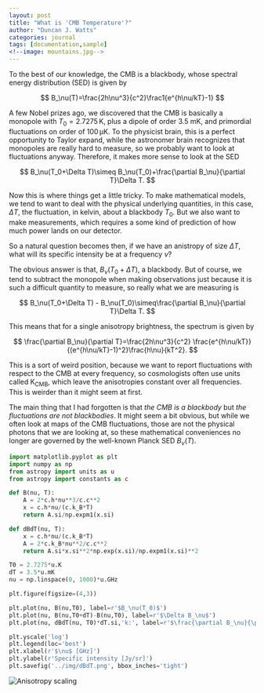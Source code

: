 ```yaml
---
layout: post
title: "What is 'CMB Temperature'?"
author: "Duncan J. Watts"
categories: journal
tags: [documentation,sample]
<!--image: mountains.jpg-->
---
```


To the best of our knowledge, the CMB is a blackbody, whose spectral energy distribution (SED) is given by

$$ B_\nu(T)=\frac{2h\nu^3}{c^2}\frac1{e^{h\nu/kT}-1} $$

A few Nobel prizes ago, we discovered that the CMB is basically a monopole with $T_0=2.7275\,\mathrm K$, plus a dipole of order 3.5 mK, and primordial fluctuations on order of $100\,\mathrm{\mu K}$. To the physicist brain, this is a perfect opportunity to Taylor expand, while the astronomer brain recognizes that monopoles are really hard to measure, so we probably want to look at fluctuations anyway. Therefore, it makes more sense to look at the SED 

$$ B_\nu(T_0+\Delta T)\simeq B_\nu(T_0)+\frac{\partial B_\nu}{\partial T}\Delta T. $$

Now this is where things get a little tricky. To make mathematical models, we tend to want to deal with the physical underlying quantities, in this case, $\Delta T$, the fluctuation, in kelvin, about a blackbody $T_0$. But we also want to make measurements, which requires a some kind of prediction of how much power lands on our detector.

So a natural question becomes then, if we have an anistropy of size $\Delta T$, what will its specific intensity be at a frequency $\nu$?

The obvious answer is that, $B_\nu(T_0+\Delta T)$, a blackbody. But of course, we tend to subtract the monopole when making observations just because it is such a difficult quantity to measure, so really what we are measuring is

$$ B_\nu(T_0+\Delta T) - B_\nu(T_0)\simeq\frac{\partial B_\nu}{\partial T}\Delta T. $$

This means that for a single anisotropy brightness, the spectrum is given by

$$
\frac{\partial B_\nu}{\partial T}=\frac{2h\nu^3}{c^2}
\frac{e^{h\nu/kT}}{(e^{h\nu/kT}-1)^2}\frac{h\nu}{kT^2}.
$$

This is a sort of weird position, because we want to report fluctuations with respect to the CMB at every frequency, so cosmologists often use units called $\mathrm{K_{CMB}}$, which leave the anisotropies constant over all frequencies. This is weirder than it might seem at first.

The main thing that I had forgotten is that *the CMB is a blackbody* but *the fluctuations are not blackbodies*. It might seem a bit obvious, but while we often look at maps of the CMB fluctuations, those are not the physical photons that we are looking at, so these mathematical conveniences no longer are governed by the well-known Planck SED $B_\nu(T)$.

```python
import matplotlib.pyplot as plt
import numpy as np
from astropy import units as u
from astropy import constants as c

def B(nu, T):
    A = 2*c.h*nu**3/c.c**2
    x = c.h*nu/(c.k_B*T)
    return A.si/np.expm1(x.si)

def dBdT(nu, T):
    x = c.h*nu/(c.k_B*T)
    A = 2*c.k_B*nu**2/c.c**2
    return A.si*x.si**2*np.exp(x.si)/np.expm1(x.si)**2

T0 = 2.7275*u.K
dT = 3.5*u.mK
nu = np.linspace(0, 1000)*u.GHz

plt.figure(figsize=(4,3))

plt.plot(nu, B(nu,T0), label=r'$B_\nu(T_0)$')
plt.plot(nu, B(nu,T0+dT)-B(nu,T0), label=r'$\Delta B_\nu$')
plt.plot(nu, dBdT(nu, T0)*dT.si,'k:', label=r'$\frac{\partial B_\nu}{\partial T}\Delta T$')

plt.yscale('log')
plt.legend(loc='best')
plt.xlabel(r'$\nu$ [GHz]')
plt.ylabel(r'Specific intensity [Jy/sr]')
plt.savefig('../img/dBdT.png', bbox_inches='tight')
```

![Anisotropy scaling](dBdT.png "Meta title")
